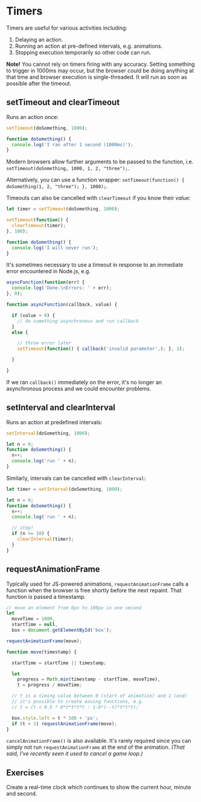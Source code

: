 # Timers
Timers are useful for various activities including:

1. Delaying an action.
1. Running an action at pre-defined intervals, e.g. animations.
1. Stopping execution temporarily so other code can run.

**Note!** You cannot rely on timers firing with any accuracy. Setting something to trigger in 1000ms may occur, but the browser could be doing anything at that time and browser execution is single-threaded. It will run as soon as possible after the timeout.


## setTimeout and clearTimeout
Runs an action once:

```javascript
setTimeout(doSomething, 1000);

function doSomething() {
  console.log('I ran after 1 second (1000ms)');
}
```

Modern browsers allow further arguments to be passed to the function, i.e. `setTimeout(doSomething, 1000, 1, 2, "three");`.

Alternatively, you can use a function wrapper: `setTimeout(function() { doSomething(1, 2, "three"); }, 1000);`.

Timeouts can also be cancelled with `clearTimeout` if you know their *value*:

```javascript
let timer = setTimeout(doSomething, 1000);

setTimeout(function() {
  clearTimeout(timer);
}, 100);

function doSomething() {
  console.log('I will never run');
}
```

It's sometimes necessary to use a timeout in response to an immediate error encountered in Node.js, e.g.

```javascript
asyncFunction(function(err) {
  console.log('Done.\nErrors: ' + err);
}, 0);

function asyncFunction(callback, value) {

  if (value > 0) {
    // do something asynchronous and run callback
  }
  else {

    // throw error later
    setTimeout(function() { callback('invalid parameter',); }, 1);

  }

}

```

If we ran `callback()` immediately on the error, it's no longer an asynchronous process and we could encounter problems.


## setInterval and clearInterval
Runs an action at predefined intervals:

```javascript
setInterval(doSomething, 1000);

let n = 0;
function doSomething() {
  n++;
  console.log('run ' + n);
}
```

Similarly, intervals can be cancelled with `clearInterval`:

```javascript
let timer = setInterval(doSomething, 1000);

let n = 0;
function doSomething() {
  n++;
  console.log('run ' + n);

  // stop!
  if (n >= 10) {
    clearInterval(timer);
  }
}
```


## requestAnimationFrame
Typically used for JS-powered animations, `requestAnimationFrame` calls a function when the browser is free shortly before the next repaint. That function is passed a timestamp.

```javascript
// move an element from 0px to 100px in one second
let
  moveTime = 1000,
  startTime = null,
  box = document.getElementById('box');

requestAnimationFrame(move);

function move(timestamp) {

  startTime = startTime || timestamp;

  let
    progress = Math.min(timestamp - startTime, moveTime),
    t = progress / moveTime;

  // t is a timing value between 0 (start of animation) and 1 (end)
  // it's possible to create easing functions, e.g.
  // t = (t < 0.5 ? 8*t*t*t*t : 1-8*(--t)*t*t*t);

  box.style.left = t * 100 + 'px';
  if (t < 1) requestAnimationFrame(move);
}

```

`cancelAnimationFrame()` is also available. It's rarely required since you can simply not run `requestAnimationFrame` at the end of the animation. *(That said, I've recently seen it used to cancel a game loop.)*


## Exercises
Create a real-time clock which continues to show the current hour, minute and second.
